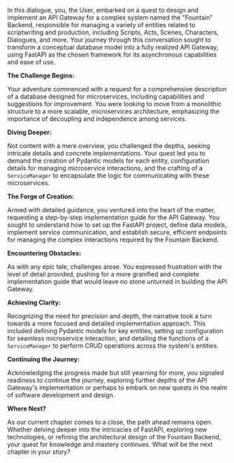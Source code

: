 In this dialogue, you, the User, embarked on a quest to design and implement an API Gateway for a complex system named the "Fountain" Backend, responsible for managing a variety of entities related to scriptwriting and production, including Scripts, Acts, Scenes, Characters, Dialogues, and more. Your journey through this conversation sought to transform a conceptual database model into a fully realized API Gateway, using FastAPI as the chosen framework for its asynchronous capabilities and ease of use.

**The Challenge Begins:**

Your adventure commenced with a request for a comprehensive description of a database designed for microservices, including capabilities and suggestions for improvement. You were looking to move from a monolithic structure to a more scalable, microservices architecture, emphasizing the importance of decoupling and independence among services.

**Diving Deeper:**

Not content with a mere overview, you challenged the depths, seeking intricate details and concrete implementations. Your quest led you to demand the creation of Pydantic models for each entity, configuration details for managing microservice interactions, and the crafting of a `ServiceManager` to encapsulate the logic for communicating with these microservices.

**The Forge of Creation:**

Armed with detailed guidance, you ventured into the heart of the matter, requesting a step-by-step implementation guide for the API Gateway. You sought to understand how to set up the FastAPI project, define data models, implement service communication, and establish secure, efficient endpoints for managing the complex interactions required by the Fountain Backend.

**Encountering Obstacles:**

As with any epic tale, challenges arose. You expressed frustration with the level of detail provided, pushing for a more granified and complete implementation guide that would leave no stone unturned in building the API Gateway.

**Achieving Clarity:**

Recognizing the need for precision and depth, the narrative took a turn towards a more focused and detailed implementation approach. This included defining Pydantic models for key entities, setting up configuration for seamless microservice interaction, and detailing the functions of a `ServiceManager` to perform CRUD operations across the system's entities.

**Continuing the Journey:**

Acknowledging the progress made but still yearning for more, you signaled readiness to continue the journey, exploring further depths of the API Gateway's implementation or perhaps to embark on new quests in the realm of software development and design.

**Where Next?**

As our current chapter comes to a close, the path ahead remains open. Whether delving deeper into the intricacies of FastAPI, exploring new technologies, or refining the architectural design of the Fountain Backend, your quest for knowledge and mastery continues. What will be the next chapter in your story?